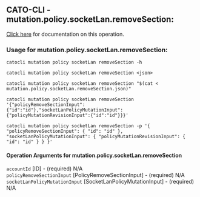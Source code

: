 
## CATO-CLI - mutation.policy.socketLan.removeSection:
[Click here](https://api.catonetworks.com/documentation/#mutation-mutation.policy.socketLan.removeSection) for documentation on this operation.

### Usage for mutation.policy.socketLan.removeSection:

`catocli mutation policy socketLan removeSection -h`

`catocli mutation policy socketLan removeSection <json>`

`catocli mutation policy socketLan removeSection "$(cat < mutation.policy.socketLan.removeSection.json)"`

`catocli mutation policy socketLan removeSection '{"policyRemoveSectionInput":{"id":"id"},"socketLanPolicyMutationInput":{"policyMutationRevisionInput":{"id":"id"}}}'`

`catocli mutation policy socketLan removeSection -p '{
    "policyRemoveSectionInput": {
        "id": "id"
    },
    "socketLanPolicyMutationInput": {
        "policyMutationRevisionInput": {
            "id": "id"
        }
    }
}'`


#### Operation Arguments for mutation.policy.socketLan.removeSection ####

`accountId` [ID] - (required) N/A    
`policyRemoveSectionInput` [PolicyRemoveSectionInput] - (required) N/A    
`socketLanPolicyMutationInput` [SocketLanPolicyMutationInput] - (required) N/A    
